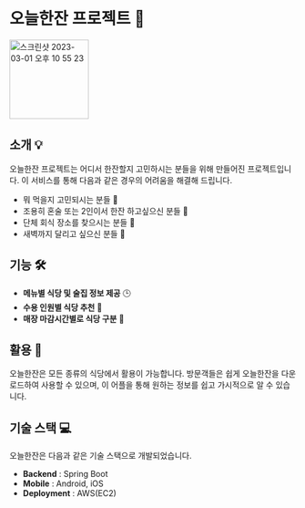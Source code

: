 오늘한잔 프로젝트 🚀
===========
<img width="139" alt="스크린샷 2023-03-01 오후 10 55 23" src="https://user-images.githubusercontent.com/82876698/226176320-1c61b230-ec7e-4f22-bbc1-cd0682e3987e.png">


소개 💡
--

오늘한잔 프로젝트는 어디서 한잔할지 고민하시는 분들을 위해 만들어진 프로젝트입니다. 이 서비스를 통해 다음과 같은 경우의 어려움을 해결해 드립니다.

*   뭐 먹을지 고민되시는 분들 🙁
*   조용히 혼술 또는 2인이서 한잔 하고싶으신 분들 🏃
*   단체 회식 장소를 찾으시는 분들 👥
*   새벽까지 달리고 싶으신 분들 👥


기능 🛠️
--

*   **메뉴별 식당 및 술집 정보 제공** 🕒
*   **수용 인원별 식당 추천** 🔌
*   **매장 마감시간별로 식당 구분** 🎨


활용 🙌
--
오늘한잔은 모든 종류의 식당에서 활용이 가능합니다. 
방문객들은 쉽게 오늘한잔을 다운로드하여 사용할 수 있으며, 이 어플을 통해 원하는 정보를 쉽고 가시적으로 알 수 있습니다.

기술 스택 💻
--
오늘한잔은 다음과 같은 기술 스택으로 개발되었습니다.

* **Backend** : Spring Boot
* **Mobile** : Android, iOS
* **Deployment** : AWS(EC2)

